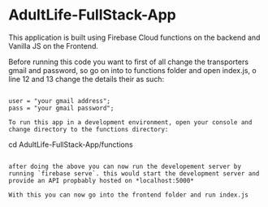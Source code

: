 # AdultLife-FullStack-App

This application is built using Firebase Cloud functions on the backend and Vanilla JS on the Frontend.

Before running this code you want to first of all change the transporters gmail and password, so go on into to functions folder and open index.js, o line 12 and 13 change the details their as such:

```

user = "your gmail address";
pass = "your gmail password";

To run this app in a development environment, open your console and change directory to the functions directory:

```

cd AdultLife-FullStack-App/functions

```

after doing the above you can now run the developement server by running `firebase serve`. this would start the development server and provide an API propbably hosted on *localhost:5000*

With this you can now go into the frontend folder and run index.js
